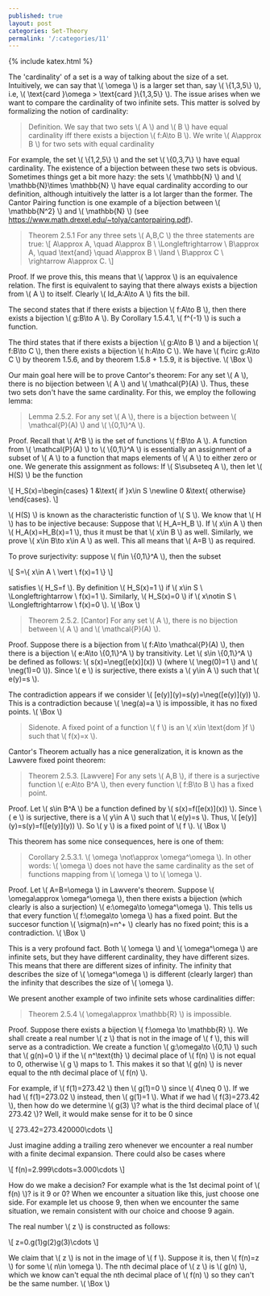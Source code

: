 ```yaml
---
published: true
layout: post
categories: Set-Theory
permalink: '/:categories/11'
---
```

{% include katex.html %}

The 'cardinality' of a set is a way of talking about the size of a set. Intuitively, we can say that \\( \omega \\) is a larger set than, say \\( \\{1,3,5\\} \\), i.e, \\( \text{card }\omega > \text{card }\\{1,3,5\\} \\). The issue arises when we want to compare the cardinality of two infinite sets. This matter is solved by formalizing the notion of cardinality:

> Definition. We say that two sets \\( A \\) and \\( B \\) have equal cardinality iff there exists a bijection \\( f:A\to B \\). We write \\( A\approx B \\) for two sets with equal cardinality

For example, the set \\( \\{1,2,5\\} \\) and the set \\( \\{0,3,7\\} \\) have equal cardinality. The existence of a bijection between these two sets is obvious. Sometimes things get a bit more hazy: the sets \\( \mathbb{N} \\) and \\( \mathbb{N}\times \mathbb{N} \\) have equal cardinality according to our definition, although intuitively the latter is a lot larger than the former. The Cantor Pairing function is one example of a bijection between \\( \mathbb{N^2} \\) and \\( \mathbb{N} \\) (see https://www.math.drexel.edu/~tolya/cantorpairing.pdf).

> Theorem 2.5.1 For any three sets \\( A,B,C \\) the three statements are true:
\\[ A\approx A, \quad A\approx B \ \Longleftrightarrow \ B\approx A, \quad \text{and} \quad A\approx B \ \land \ B\approx C \ \rightarrow A\approx C. \\]

Proof. If we prove this, this means that \\( \approx \\) is an equivalence relation. The first is equivalent to saying that there always exists a bijection from \\( A \\) to itself. Clearly \\( Id_A:A\to A \\) fits the bill. 

The second states that if there exists a bijection \\( f:A\to B \\), then there exists a bijection \\( g:B\to A \\). By Corollary 1.5.4.1, \\( f^{-1} \\) is such a function. 

The third states that if there exists a bijection \\( g:A\to B \\) and a bijection \\( f:B\to C \\), then there exists a bijection \\( h:A\to C \\). We have \\( f\circ g:A\to C \\) by theorem 1.5.6, and by theorem 1.5.8 + 1.5.9, it is bijective. \\( \Box \\)

Our main goal here will be to prove Cantor's theorem: For any set \\( A \\), there is no bijection between \\( A \\) and \\( \mathcal{P}(A) \\). Thus, these two sets don't have the same cardinality. For this, we employ the following lemma:

> Lemma 2.5.2. For any set \\( A \\), there is a bijection between \\( \mathcal{P}(A) \\) and \\( \\{0,1\\}^A \\).

Proof. Recall that \\( A^B \\) is the set of functions \\( f:B\to A \\). A function from \\( \mathcal{P}(A) \\) to \\( \\{0,1\\}^A \\) is essentially an assignment of a subset of \\( A \\) to a function that maps elements of \\( A \\) to either zero or one. We generate this assignment as follows: If \\( S\subseteq A \\), then let \\( H(S) \\) be the function

\\[ H_S(x)=\begin{cases} 1 &\text{ if }x\in S \newline 0 &\text{ otherwise} \end{cases}. \\]

\\( H(S) \\) is known as the characteristic function of \\( S \\). We know that \\( H \\) has to be injective because: Suppose that \\( H_A=H_B \\). If \\( x\in A \\) then \\( H_A(x)=H_B(x)=1 \\), thus it must be that \\( x\in B \\) as well. Similarly, we prove \\( x\in B\to x\in A \\) as well. This all means that \\( A=B \\) as required.

To prove surjectivity: suppose \\( f\in \\{0,1\\}^A \\), then the subset

\\[ S=\\{ x\in A \ \vert \ f(x)=1 \\} \\]

satisfies \\( H_S=f \\). By definition \\( H_S(x)=1 \\) if \\( x\in S \ \Longleftrightarrow \ f(x)=1 \\). Similarly, \\( H_S(x)=0 \\) if \\( x\notin S \ \Longleftrightarrow \ f(x)=0 \\). \\( \Box \\)

> Theorem 2.5.2. [Cantor] For any set \\( A \\), there is no bijection between \\( A \\) and \\( \mathcal{P}(A) \\). 

Proof. Suppose there is a bijection from \\( f:A\to \mathcal{P}(A) \\), then there is a bijection \\( e:A\to \\{0,1\\}^A \\) by transitivity. Let \\( s\in \\{0,1\\}^A \\) be defined as follows: \\( s(x)=\neg(\[e(x)\](x)) \\) (where \\( \neg(0)=1 \\) and \\( \neg(1)=0 \\)). Since \\( e \\) is surjective, there exists a \\( y\in A \\) such that \\( e(y)=s \\). 

The contradiction appears if we consider \\( \[e(y)\](y)=s(y)=\neg(\[e(y)\](y)) \\). This is a contradiction because \\( \neg(a)=a \\) is impossible, it has no fixed points. \\( \Box \\)

> Sidenote. A fixed point of a function \\( f \\) is an \\( x\in \text{dom }f \\) such that \\( f(x)=x \\).

Cantor's Theorem actually has a nice generalization, it is known as the Lawvere fixed point theorem:

> Theorem 2.5.3. [Lawvere] For any sets \\( A,B \\), if there is a surjective function \\( e:A\to B^A \\), then every function \\( f:B\to B \\) has a fixed point.

Proof. Let \\( s\in B^A \\) be a function defined by \\( s(x)=f(\[e(x)\](x)) \\). Since \\( e \\) is surjective, there is a \\( y\in A \\) such that \\( e(y)=s \\). Thus, \\( \[e(y)\](y)=s(y)=f(\[e(y)\](y)) \\). So \\( y \\) is a fixed point of \\( f \\). \\( \Box \\)

This theorem has some nice consequences, here is one of them:

> Corollary 2.5.3.1. \\( \omega \not\approx \omega^\omega \\). In other words: \\( \omega \\) does not have the same cardinality as the set of functions mapping from \\( \omega \\) to \\( \omega \\).

Proof. Let \\( A=B=\omega \\) in Lawvere's theorem. Suppose \\( \omega\approx \omega^\omega \\), then there exists a bijection (which clearly is also a surjection) \\( e:\omega\to \omega^\omega \\). This tells us that every function \\( f:\omega\to \omega \\) has a fixed point. But the succesor function \\( \sigma(n)=n^+ \\) clearly has no fixed point; this is a contradiction. \\( \Box \\)

This is a very profound fact. Both \\( \omega \\) and \\( \omega^\omega \\) are infinite sets, but they have different cardinality, they have different sizes. This means that there are different sizes of infinity. The infinity that describes the size of \\( \omega^\omega \\) is different (clearly larger) than the infinity that describes the size of \\( \omega \\).

We present another example of two infinite sets whose cardinalities differ:

> Theorem 2.5.4 \\( \omega\approx \mathbb{R} \\) is impossible.

Proof. Suppose there exists a bijection \\( f:\omega \to \mathbb{R} \\). We shall create a real number \\( z \\) that is not in the image of \\( f \\), this will serve as a contradiction. We create a function \\( g:\omega\to \\{0,1\\} \\) such that \\( g(n)=0 \\) if the \\( n^\text{th} \\) decimal place of \\( f(n) \\) is not equal to 0, otherwise \\( g \\) maps to 1. This makes it so that \\( g(n) \\) is never equal to the nth decimal place of \\( f(n) \\). 

For example, if \\( f(1)=273.42 \\) then \\( g(1)=0 \\) since \\( 4\neq 0 \\). If we had \\( f(1)=273.02 \\) instead, then \\( g(1)=1 \\). What if we had \\( f(3)=273.42 \\), then how do we determine \\( g(3) \\)? what is the third decimal place of \\( 273.42 \\)? Well, it would make sense for it to be 0 since

\\[ 273.42=273.420000\cdots \\]

Just imagine adding a trailing zero whenever we encounter a real number with a finite decimal expansion. There could also be cases where

\\[ f(n)=2.999\cdots=3.000\cdots \\]

How do we make a decision? For example what is the 1st decimal point of \\( f(n) \\)? is it 9 or 0? When we encounter a situation like this, just choose one side. For example let us choose 9, then when we encounter the same situation, we remain consistent with our choice and choose 9 again. 

The real number \\( z \\) is constructed as follows:

\\[ z=0.g(1)g(2)g(3)\cdots \\]

We claim that \\( z \\) is not in the image of \\( f \\). Suppose it is, then \\( f(n)=z \\) for some \\( n\in \omega \\). The nth decimal place of \\( z \\) is \\( g(n) \\), which we know can't equal the nth decimal place of \\( f(n) \\) so they can't be the same number. \\( \Box \\)




